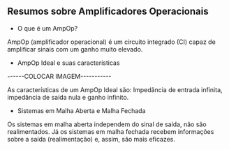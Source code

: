 ## Resumos sobre Amplificadores Operacionais

* O que é um AmpOp?

AmpOp (amplificador operacional) é um circuito integrado (CI) capaz de amplificar sinais com um ganho muito elevado.

* AmpOp Ideal e suas características

------COLOCAR IMAGEM-----------

As características de um AmpOp Ideal são: Impedância de entrada infinita, impedância de saída nula e ganho infinito.

* Sistemas em Malha Aberta e Malha Fechada

Os sistemas em malha aberta independem do sinal de saída, não são realimentados. Já os sistemas em malha fechada recebem informações sobre a saída (realimentação) e, assim, são mais eficazes.


